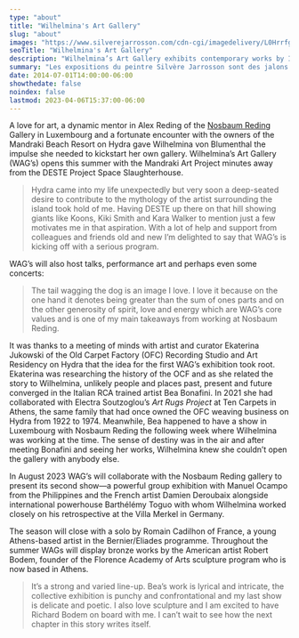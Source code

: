 ```yaml
---
type: "about"
title: "Wilhelmina's Art Gallery"
slug: "about"
images: "https://www.silverejarrosson.com/cdn-cgi/imagedelivery/L0HrrfgxmX01pIlKW6n82w/b038bc0e-02b7-4589-43ec-2304cc3ebc00/w=1280"
seoTitle: "Wilhelmina's Art Gallery"
description: "Wilhelmina’s Art Gallery exhibits contemporary works by International artists on Hydra between June and October. The exhibitions are displayed inside a historic building on Mandraki Beach that was once the Captain’s Mansion. This year the artists displayed are vastly different but share in common supreme technical skill and treat subjects rooted in universal themes, particularly nature, myth, philosophy and dreams."
summary: "Les expositions du peintre Silvère Jarrosson sont des jalons de son cheminement artistique, chacune abordant une thématique, un regard sur la peinture contemporaine et la façon de l'exposer. Solo ou collectives, en galerie ou dans des institutions culturelles, chacune traduit une certaine lecture de son œuvre."
date: 2014-07-01T14:00:00-06:00
showthedate: false
noindex: false
lastmod: 2023-04-06T15:37:00-06:00
---
```


A love for art, a dynamic mentor in Alex Reding of the [Nosbaum Reding](https://www.nosbaumreding.com/) Gallery in Luxembourg and a fortunate encounter with the owners of the Mandraki Beach Resort on Hydra gave Wilhelmina von Blumenthal the impulse she needed to kickstart her own gallery. Wilhelmina’s Art Gallery (WAG’s) opens this summer with the Mandraki Art Project minutes away from the DESTE Project Space Slaughterhouse.

> Hydra came into my life unexpectedly but very soon a deep-seated desire to contribute to the mythology of the artist surrounding the island took hold of me. Having DESTE up there on that hill showing giants like Koons, Kiki Smith and Kara Walker to mention just a few motivates me in that aspiration. With a lot of help and support from colleagues and friends old and new I’m delighted to say that WAG’s is kicking off with a serious program.

WAG’s will also host talks, performance art and perhaps even some concerts:

> The tail wagging the dog is an image I love. I love it because on the one hand it denotes being greater than the sum of ones parts and on the other generosity of spirit, love and energy which are WAG’s core values and is one of my main takeaways from working at Nosbaum Reding.

It was thanks to a meeting of minds with artist and curator Ekaterina Jukowski of the Old Carpet Factory (OFC) Recording Studio and Art Residency on Hydra that the idea for the first WAG’s exhibition took root. Ekaterina was researching the history of the OCF and as she related the story to Wilhelmina, unlikely people and places past, present and future converged in the Italian RCA trained artist Bea Bonafini. In 2021 she had collaborated with Electra Soutzoglou’s _Art Rugs Project_ at Ten Carpets in Athens, the same family that had once owned the OFC weaving business on Hydra from 1922 to 1974. Meanwhile, Bea happened to have a show in Luxembourg with Nosbaum Reding the following week where Wilhelmina was working at the time. The sense of destiny was in the air and after meeting Bonafini and seeing her works, Wilhelmina knew she couldn’t open the gallery with anybody else.

In August 2023 WAG’s will collaborate with the Nosbaum Reding gallery to present its second show—a powerful group exhibition with Manuel Ocampo from the Philippines and the French artist Damien Deroubaix alongside international powerhouse Barthélémy Toguo with whom Wilhelmina worked closely on his retrospective at the Villa Merkel in Germany.

The season will close with a solo by Romain Cadilhon of France, a young Athens-based artist in the Bernier/Eliades programme. Throughout the summer WAGs will display bronze works by the American artist Robert Bodem, founder of the Florence Academy of Arts sculpture program who is now based in Athens.

> It’s a strong and varied line-up. Bea’s work is lyrical and intricate, the collective exhibition is punchy and confrontational and my last show is delicate and poetic. I also love sculpture and I am excited to have Richard Bodem on board with me. I can’t wait to see how the next chapter in this story writes itself.
